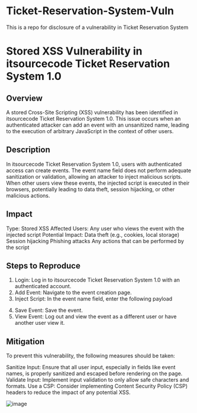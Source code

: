 # Ticket-Reservation-System-Vuln
This is a repo for disclosure of a vulnerability in Ticket Reservation System
# Stored XSS Vulnerability in itsourcecode Ticket Reservation System 1.0
## Overview

A stored Cross-Site Scripting (XSS) vulnerability has been identified in itsourcecode Ticket Reservation System 1.0. This issue occurs when an authenticated attacker can add an event with an unsanitized name, leading to the execution of arbitrary JavaScript in the context of other users.

## Description

In itsourcecode Ticket Reservation System 1.0, users with authenticated access can create events. The event name field does not perform adequate sanitization or validation, allowing an attacker to inject malicious scripts. When other users view these events, the injected script is executed in their browsers, potentially leading to data theft, session hijacking, or other malicious actions.

## Impact

Type: Stored XSS
Affected Users: Any user who views the event with the injected script
Potential Impact:
Data theft (e.g., cookies, local storage)
Session hijacking
Phishing attacks
Any actions that can be performed by the script

## Steps to Reproduce
1. Login: Log in to itsourcecode Ticket Reservation System 1.0 with an authenticated account.
2. Add Event: Navigate to the event creation page.
3. Inject Script: In the event name field, enter the following payload
<script>alert(document.cookie);</script>
4. Save Event: Save the event.
5. View Event: Log out and view the event as a different user or have another user view it.

## Mitigation
To prevent this vulnerability, the following measures should be taken:

Sanitize Input: Ensure that all user input, especially in fields like event names, is properly sanitized and escaped before rendering on the page.
Validate Input: Implement input validation to only allow safe characters and formats.
Use a CSP: Consider implementing Content Security Policy (CSP) headers to reduce the impact of any potential XSS.

![image](https://github.com/user-attachments/assets/dfeb255f-8c33-4e3b-a25e-b7207f84efaa)
